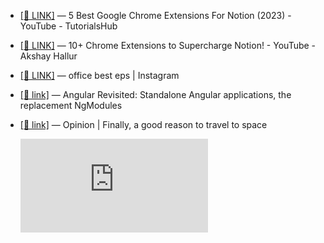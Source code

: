 - [[🔗 LINK]](https://www.youtube.com/watch?v=61hs6o0amWE) — 5 Best Google Chrome Extensions For Notion (2023) - YouTube - TutorialsHub
- [[🔗 LINK]](https://www.youtube.com/watch?v=C5wZbaU-IGo) — 10+ Chrome Extensions to Supercharge Notion! - YouTube - Akshay Hallur
- [[🔗 LINK]](https://www.instagram.com/p/CwbqRZcMpkk/) — office best eps | Instagram
- [[🔗 link]](https://dev.to/this-is-angular/angular-revisited-standalone-angular-applications-the-replacement-for-ngmodules-238m) — Angular Revisited: Standalone Angular applications, the replacement NgModules
- [[🔗 link]](https://www.washingtonpost.com/opinions/2023/12/26/space-travel-music-concerts-near-earth-orbit/) — Opinion | Finally, a good reason to travel to space
    
    [![](https://www.washingtonpost.com/wp-apps/imrs.php?src=https://arc-anglerfish-washpost-prod-washpost.s3.amazonaws.com/public/DOW4PIBR5FEXBGJ2ONHK3FDYYI.jpg&w=1440)](https://www.washingtonpost.com/wp-apps/imrs.php?src=https://arc-anglerfish-washpost-prod-washpost.s3.amazonaws.com/public/DOW4PIBR5FEXBGJ2ONHK3FDYYI.jpg&w=1440)